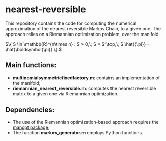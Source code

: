 # nearest-reversible
This repository contains the code for computing the numerical approximation of the nearest reversible Markov Chain, to a given one. The approach relies on a Riemannian optimization problem, over the manifold

$\{ S \in \mathbb{R}^{n\times n} : S > 0,\; S = S^\top,\; S \hat{{\pi}} = \hat{\boldsymbol{\pi}} \}.$

## Main functions:
* **multinomialsymmetricfixedfactory.m**: contains an implementation of the manifold;
* **riemannian_nearest_reversible.m**: computes the nearest reversible matrix to a given one via Riemannian optimization.

## Dependencies:
* The use of the Riemannian optimization-based approach requires the [manopt package](https://www.manopt.org/index.html);
* The function **markov_generator.m** employs Python functions.
